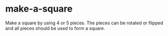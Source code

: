 # make-a-square
Make a square by using 4 or 5 pieces.
The pieces can be rotated or flipped and all pieces should be used to form a square.

